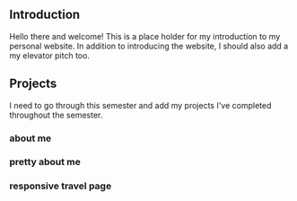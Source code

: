 ## Introduction
Hello there and welcome! This is a place holder for my introduction to my personal website. In addition to introducing the website, I should also add a my elevator pitch too.

## Projects
I need to go through this semester and add my projects I've completed throughout the semester.

### about me
### pretty about me
### responsive travel page
